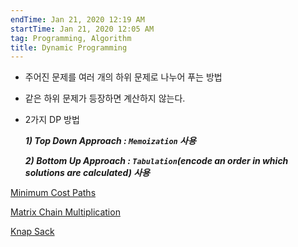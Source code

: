 ```yaml
---
endTime: Jan 21, 2020 12:19 AM
startTime: Jan 21, 2020 12:05 AM
tag: Programming, Algorithm
title: Dynamic Programming
---
```


- 주어진 문제를 여러 개의 하위 문제로 나누어 푸는 방법
- 같은 하위 문제가 등장하면 계산하지 않는다.
- 2가지 DP 방법

    ***1) Top Down Approach : `Memoization` 사용***

    ***2) Bottom Up Approach : `Tabulation`(encode an order in which solutions are calculated) 사용***

[Minimum Cost Paths](Dynamic%20Programming/Minimum%20Cost%20Paths.md)

[Matrix Chain Multiplication](Dynamic%20Programming/Matrix%20Chain%20Multiplication.md)

[Knap Sack](Dynamic%20Programming/Knap%20Sack.md)